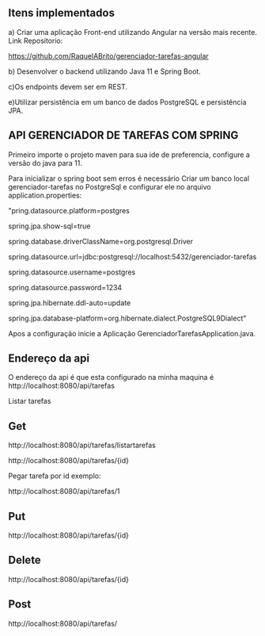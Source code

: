 ## Itens implementados

a) Criar uma aplicação Front-end utilizando Angular na versão mais recente. Link Repositorio:

https://github.com/RaquelABrito/gerenciador-tarefas-angular

b) Desenvolver o backend utilizando Java 11 e Spring Boot.

c)Os endpoints devem ser em REST.

e)Utilizar persistência em um banco de dados PostgreSQL e persistência JPA.



## API GERENCIADOR DE TAREFAS COM SPRING 
Primeiro importe o projeto maven para sua ide de preferencia, configure a versão do java para 11.

Para inicializar o spring boot sem erros é necessário Criar um banco local gerenciador-tarefas
no PostgreSql e configurar ele no arquivo application.properties: 


"pring.datasource.platform=postgres

spring.jpa.show-sql=true

spring.database.driverClassName=org.postgresql.Driver

spring.datasource.url=jdbc:postgresql://localhost:5432/gerenciador-tarefas

spring.datasource.username=postgres

spring.datasource.password=1234

spring.jpa.hibernate.ddl-auto=update

spring.jpa.database-platform=org.hibernate.dialect.PostgreSQL9Dialect"



Apos a configuração inicie a Aplicação GerenciadorTarefasApplication.java.

## Endereço da api

O endereço da api é que esta configurado na minha maquina é http://localhost:8080/api/tarefas

Listar tarefas


## Get

http://localhost:8080/api/tarefas/listartarefas

http://localhost:8080/api/tarefas/{id}

Pegar tarefa por id exemplo:

http://localhost:8080/api/tarefas/1

## Put

http://localhost:8080/api/tarefas/{id}

## Delete

 http://localhost:8080/api/tarefas/{id}

## Post
http://localhost:8080/api/tarefas/




